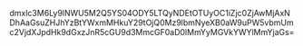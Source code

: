 dmxlc3M6Ly9lNWU5M2Q5YS04ODY5LTQyNDEtOTUyOC1iZjc0ZjAwMjAxNDhAaGsuZHJhYzBtYWxmMHkuY29tOjQ0Mz9lbmNyeXB0aW9uPW5vbmUmc2VjdXJpdHk9dGxzJnR5cGU9d3MmcGF0aD0lMmYyMGVkYWYlMmYjaGs=

